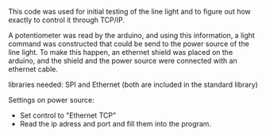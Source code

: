 This code was used for initial testing of the line light and to figure out how exactly to control it through TCP/IP.

A potentiometer was read by the arduino, and using this information, a light command was constructed that could be send to the power source of the line light.
To make this happen, an ethernet shield was placed on the arduino, and the shield and the power source were connected with an ethernet cable.

libraries needed: SPI and Ethernet (both are included in the standard library)

Settings on power source:
- Set control to "Ethernet TCP"
- Read the ip adress and port and fill them into the program.